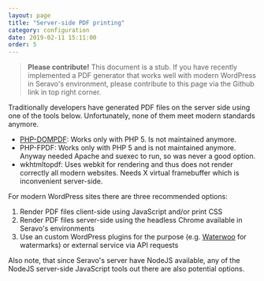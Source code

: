 ```yaml
---
layout: page
title: "Server-side PDF printing"
category: configuration
date: 2019-02-11 15:11:00
order: 5
---
```


> **Please contribute!** This document is a stub. If you have recently implemented a PDF generator that works well with modern WordPress in Seravo's environment, please contribute to this page via the Github link in top right corner.

Traditionally developers have generated PDF files on the server side using one of the tools below. Unfortunately, none of them meet modern standards anymore.

* [PHP-DOMPDF](http://dompdf.github.io/): Works only with PHP 5. Is not maintained anymore.
* PHP-FPDF: Works only with PHP 5 and is not maintained anymore. Anyway needed Apache and suexec to run, so was never a good option.
* wkhtmltopdf: Uses webkit for rendering and thus does not render correctly all modern websites. Needs X virtual framebuffer which is inconvenient server-side.

For modern WordPress sites there are three recommended options:
1. Render PDF files client-side using JavaScript and/or print CSS
2. Render PDF files server-side using the headless Chrome available in Seravo's environments
3. Use an custom WordPress plugins for the purpose (e.g. [Waterwoo](https://www.waterwoo.me/) for watermarks) or external service via API requests

Also note, that since Seravo's server have NodeJS available, any of the NodeJS server-side JavaScript tools out there are also potential options.
